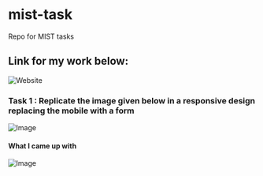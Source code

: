# mist-task
Repo for MIST tasks

## Link for my work below:

![Website]('https://hackerbone.github.io/mist-task/')

### Task 1 : Replicate the image given below in a responsive design replacing the mobile with a form

![Image]('./image.jpeg')


#### What I came up with

![Image]('./remake.jpeg)